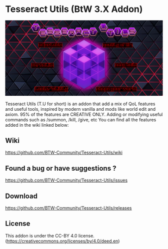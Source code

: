 # Tesseract Utils (BtW 3.X Addon)

<p align="center">
  <img src="image/World Editor Banner1.png?raw=true" alt="Addon's banner" width="800"/>
</p>

Tesseract Utils (T.U for short) is an addon that add a mix of QoL features and useful tools, inspired by modern vanilla and mods like world edit and axiom. 95% of the features are CREATIVE ONLY.
Adding or modifying useful commands such as /summon, /kill, /give, etc
You can find all the features added in the wiki linked below:

## Wiki

https://github.com/BTW-Community/Tesseract-Utils/wiki

## Found a bug or have suggestions ?

https://github.com/BTW-Community/Tesseract-Utils/issues

## Download

https://github.com/BTW-Community/Tesseract-Utils/releases

## License

This addon is under the CC-BY 4.0 license.
(https://creativecommons.org/licenses/by/4.0/deed.en)
